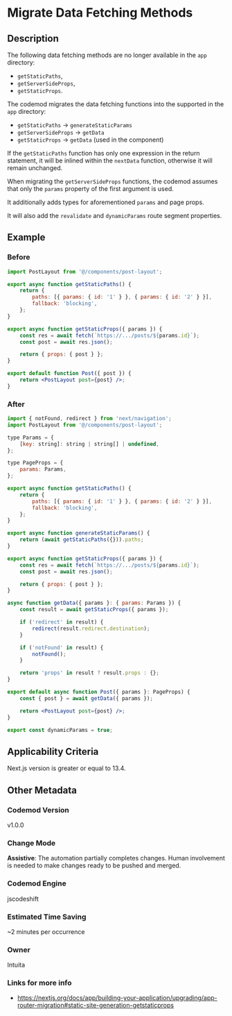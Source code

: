 # Migrate Data Fetching Methods

## Description

The following data fetching methods are no longer available in the `app` directory:

-   `getStaticPaths`,
-   `getServerSideProps`,
-   `getStaticProps`.

The codemod migrates the data fetching functions into the supported in the `app` directory:

-   `getStaticPaths` -> `generateStaticParams`
-   `getServerSideProps` -> `getData`
-   `getStaticProps` -> `getData` (used in the component)

If the `getStaticPaths` function has only one expression in the return statement, it will be inlined within the `nextData` function, otherwise it will remain unchanged.

When migrating the `getServerSideProps` functions, the codemod assumes that only the `params` property of the first argument is used.

It additionally adds types for aforementioned `params` and page props.

It will also add the `revalidate` and `dynamicParams` route segment properties.

## Example

### Before

```jsx
import PostLayout from '@/components/post-layout';

export async function getStaticPaths() {
	return {
		paths: [{ params: { id: '1' } }, { params: { id: '2' } }],
		fallback: 'blocking',
	};
}

export async function getStaticProps({ params }) {
	const res = await fetch(`https://.../posts/${params.id}`);
	const post = await res.json();

	return { props: { post } };
}

export default function Post({ post }) {
	return <PostLayout post={post} />;
}
```

### After

```jsx
import { notFound, redirect } from 'next/navigation';
import PostLayout from '@/components/post-layout';

type Params = {
	[key: string]: string | string[] | undefined,
};

type PageProps = {
	params: Params,
};

export async function getStaticPaths() {
	return {
		paths: [{ params: { id: '1' } }, { params: { id: '2' } }],
		fallback: 'blocking',
	};
}

export async function generateStaticParams() {
	return (await getStaticPaths({})).paths;
}

export async function getStaticProps({ params }) {
	const res = await fetch(`https://.../posts/${params.id}`);
	const post = await res.json();

	return { props: { post } };
}

async function getData({ params }: { params: Params }) {
	const result = await getStaticProps({ params });

	if ('redirect' in result) {
		redirect(result.redirect.destination);
	}

	if ('notFound' in result) {
		notFound();
	}

	return 'props' in result ? result.props : {};
}

export default async function Post({ params }: PageProps) {
	const { post } = await getData({ params });

	return <PostLayout post={post} />;
}

export const dynamicParams = true;
```

## Applicability Criteria

Next.js version is greater or equal to 13.4.

## Other Metadata

### Codemod Version

v1.0.0

### Change Mode

**Assistive**: The automation partially completes changes. Human involvement is needed to make changes ready to be pushed and merged.

### **Codemod Engine**

jscodeshift

### Estimated Time Saving

~2 minutes per occurrence

### Owner

Intuita

### Links for more info

-   https://nextjs.org/docs/app/building-your-application/upgrading/app-router-migration#static-site-generation-getstaticprops
